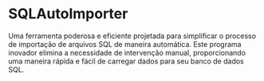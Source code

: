 # SQLAutoImporter
Uma ferramenta poderosa e eficiente projetada para simplificar o processo de importação de arquivos SQL de maneira automática. Este programa inovador elimina a necessidade de intervenção manual, proporcionando uma maneira rápida e fácil de carregar dados para seu banco de dados SQL.

